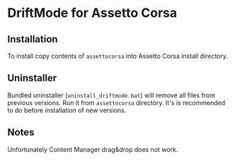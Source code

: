 # DriftMode for Assetto Corsa

## Installation

To install copy contents of `assettocorsa` into Assetto Corsa install directory.

## Uninstaller

Bundled uninstaller (`uninstall_driftmode.bat`) will remove all files from previous versions.
Run it from `assettocorsa` directory.
It's is recommended to do before installation of new versions.

## Notes

Unfortunately Content Manager drag&drop does not work.
